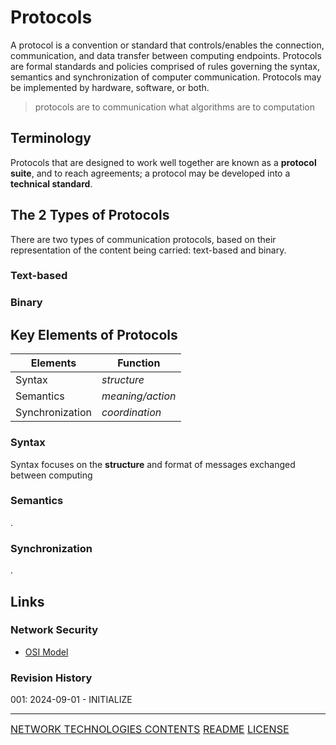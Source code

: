 # Protocols
A protocol is a convention or standard that controls/enables the connection, communication, and data transfer between computing endpoints. Protocols are formal standards and policies comprised of rules governing the syntax, semantics and synchronization of computer communication. Protocols may be implemented by hardware, software, or both.
> protocols are to communication what algorithms are to computation
## Terminology
Protocols that are designed to work well together are known as a **protocol suite**, and to reach agreements; a protocol may be developed into a **technical standard**. 


## The 2 Types of Protocols
There are two types of communication protocols, based on their representation of the content being carried: text-based and binary.

### Text-based

### Binary

## Key Elements of Protocols
| Elements        | Function         |
| --------------- | ---------------- |
| Syntax          | *structure*      |
| Semantics       | *meaning/action* |
| Synchronization | *coordination*   |
### Syntax
Syntax focuses on the **structure** and format of messages exchanged between computing  
### Semantics
.
### Synchronization
.
## Links
### Network Security
- [OSI Model](OSI%20Model.md)
### Revision History
001: 2024-09-01 - INITIALIZE

---
<font size=3>[NETWORK TECHNOLOGIES CONTENTS](https://github.com/ryancranie/cybersecurity-osint/blob/main/Contents/-%20Network%20Technologies%20Contents.md)
[README](https://github.com/ryancranie/cybersecurity-osint/blob/main/README.md)
[LICENSE](https://github.com/ryancranie/cybersecurity-osint/blob/main/LICENSE)<font>